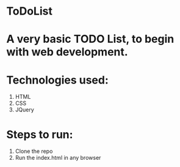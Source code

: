 # ToDoList

# A very basic TODO List, to begin with web development.

# Technologies used:
1. HTML
2. CSS
3. JQuery 

# Steps to run:
1. Clone the repo
2. Run the index.html in any browser

